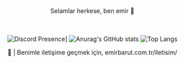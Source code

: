 <center> Selamlar herkese, ben emir 👋<center>
  
  <br></br>
![Discord Presence](https://lanyard.cnrad.dev/api/983416509000974376)]
![Anurag's GitHub stats](https://github-readme-stats.vercel.app/api?username=febarut)
![Top Langs](https://github-readme-stats.vercel.app/api/top-langs/?username=febarut&layout=compact)

<center>🌱 | Benimle iletişime geçmek için, emirbarut.com.tr/iletisim/</center>
  
<!--
**febarut/febarut** is a ✨ _special_ ✨ repository because its `README.md` (this file) appears on your GitHub profile.

Here are some ideas to get you started:

- 🔭 I’m currently working on ...
- 🌱 I’m currently learning ...
- 👯 I’m looking to collaborate on ...
- 🤔 I’m looking for help with ...
- 💬 Ask me about ...
- 📫 How to reach me: ...
- 😄 Pronouns: ...
- ⚡ Fun fact: ...
-->
